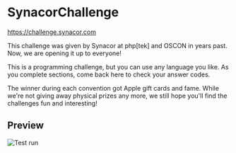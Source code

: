 # SynacorChallenge
https://challenge.synacor.com

This challenge was given by Synacor at
php[tek] and OSCON in years past. Now,
we are opening it up to everyone!

This is a programming challenge, but
you can use any language you like. As
you complete sections, come back here
to check your answer codes.

The winner during each convention got
Apple gift cards and fame. While we're
not giving away physical prizes any
more, we still hope you'll find the
challenges fun and interesting!

## Preview
![Test run](http://i.imgur.com/iPZzjsD.png)
